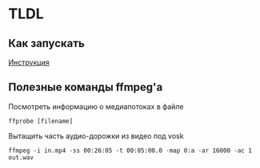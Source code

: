 # TLDL

## Как запускать
[Инструкция](tldl-back/README.md)

## Полезные команды ffmpeg'а

Посмотреть информацию о медиапотоках в файле
```shell
ffprobe [filename]
```

Вытащить часть аудио-дорожки из видео под vosk
```shell
ffmpeg -i in.mp4 -ss 00:26:05 -t 00:05:00.0 -map 0:a -ar 16000 -ac 1 out.wav
```